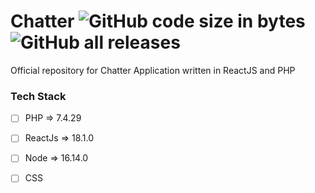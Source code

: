 
# Chatter ![GitHub code size in bytes](https://img.shields.io/github/languages/code-size/creator-solutions/chatter) ![GitHub all releases](https://img.shields.io/github/downloads/creator-solutions/chatter/total)

 Official repository for Chatter Application written in ReactJS and PHP
 
 
### Tech Stack
- [ ] PHP => 7.4.29
- [ ] ReactJs => 18.1.0
- [ ] Node => 16.14.0
- [ ] CSS

